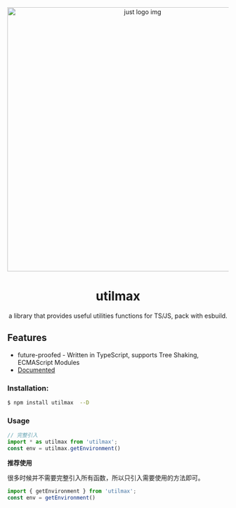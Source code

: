 <div align="center">
	<img src="https://raw.githubusercontent.com/cderek/utilmax/master/assets/logo.png" width="600px" alt="just logo img">
  <h1>utilmax</h1>
  <p>a library that provides useful utilities functions for TS/JS, pack with esbuild.</p>
</div>

## Features

- future-proofed - Written in TypeScript, supports Tree Shaking, ECMAScript Modules
- [Documented](https://cderek.github.io/utilmax/global.html#)
### Installation:
``` bash
$ npm install utilmax  --D
```
### Usage

``` javascript
// 完整引入
import * as utilmax from 'utilmax';
const env = utilmax.getEnvironment()
```

**推荐使用**  

很多时候并不需要完整引入所有函数，所以只引入需要使用的方法即可。
``` javascript
import { getEnvironment } from 'utilmax';
const env = getEnvironment()
```